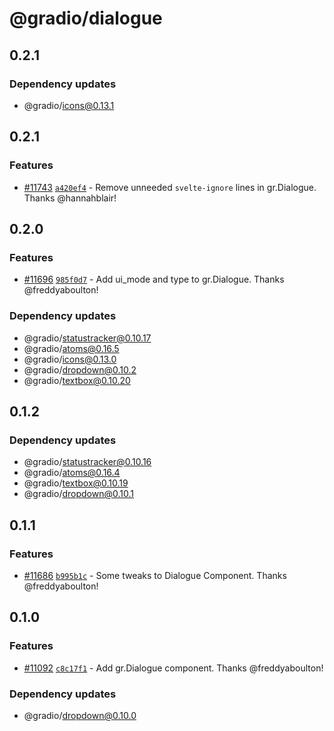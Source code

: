 # @gradio/dialogue

## 0.2.1

### Dependency updates

- @gradio/icons@0.13.1

## 0.2.1

### Features

- [#11743](https://github.com/gradio-app/gradio/pull/11743) [`a420ef4`](https://github.com/gradio-app/gradio/commit/a420ef42e895fb78f78c835923f10c5da8fb873c) - Remove unneeded `svelte-ignore` lines in gr.Dialogue.  Thanks @hannahblair!

## 0.2.0

### Features

- [#11696](https://github.com/gradio-app/gradio/pull/11696) [`985f0d7`](https://github.com/gradio-app/gradio/commit/985f0d7804683b8aec19fc385953190dd8a3a35b) - Add ui_mode and type to gr.Dialogue.  Thanks @freddyaboulton!

### Dependency updates

- @gradio/statustracker@0.10.17
- @gradio/atoms@0.16.5
- @gradio/icons@0.13.0
- @gradio/dropdown@0.10.2
- @gradio/textbox@0.10.20

## 0.1.2

### Dependency updates

- @gradio/statustracker@0.10.16
- @gradio/atoms@0.16.4
- @gradio/textbox@0.10.19
- @gradio/dropdown@0.10.1

## 0.1.1

### Features

- [#11686](https://github.com/gradio-app/gradio/pull/11686) [`b995b1c`](https://github.com/gradio-app/gradio/commit/b995b1ce2932cf9cb96ca1b48205fac802000d6d) - Some tweaks to Dialogue Component.  Thanks @freddyaboulton!

## 0.1.0

### Features

- [#11092](https://github.com/gradio-app/gradio/pull/11092) [`c8c17f1`](https://github.com/gradio-app/gradio/commit/c8c17f1a909952616a01967839482153d1419b78) - Add gr.Dialogue component.  Thanks @freddyaboulton!

### Dependency updates

- @gradio/dropdown@0.10.0